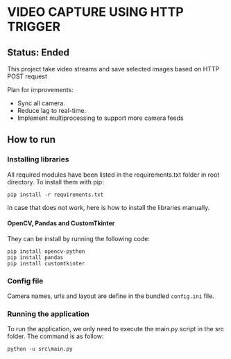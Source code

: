 # VIDEO CAPTURE USING HTTP TRIGGER
## Status: Ended
This project take video streams and save selected images based on HTTP POST request

Plan for improvements:
- Sync all camera.
- Reduce lag to real-time.
- Implement multiprocessing to support more camera feeds
## How to run
### Installing libraries
All required modules have been listed in the requirements.txt folder in root directory.
To install them with pip:
```
pip install -r requirements.txt
```
In case that does not work, here is how to install the libraries manually.
#### OpenCV, Pandas and CustomTkinter
They can be install by running the following code:
```
pip install opencv-python
pip install pandas
pip install customtkinter
```
### Config file
Camera names, urls and layout are define in the bundled `config.ini` file.
### Running the application
To run the application, we only need to execute the main.py script in the src folder. The command is as follow:
```
python -u src\main.py
```
